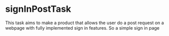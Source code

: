 # signInPostTask
This task aims to make a product that allows the user do a post request on a webpage with fully implemented sign in features. So a simple sign in page
